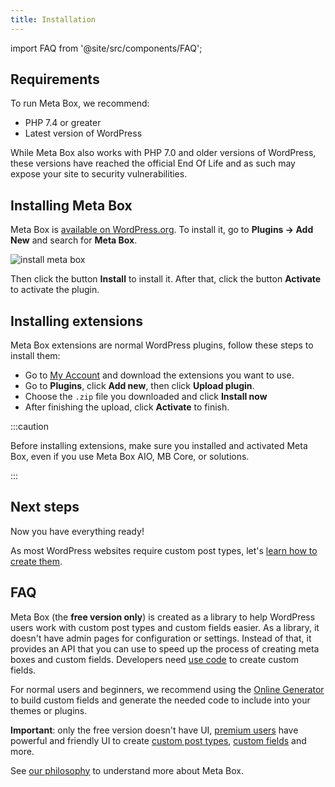 ```yaml
---
title: Installation
---
```


import FAQ from '@site/src/components/FAQ';

## Requirements

To run Meta Box, we recommend:
- PHP 7.4 or greater
- Latest version of WordPress

While Meta Box also works with PHP 7.0 and older versions of WordPress, these versions have reached the official End Of Life and as such may expose your site to security vulnerabilities.

## Installing Meta Box

Meta Box is [available on WordPress.org](https://wordpress.org/plugins/meta-box/). To install it, go to **Plugins &rarr; Add New** and search for **Meta Box**.

![install meta box](https://i.imgur.com/vhlYMjJ.png)

Then click the button **Install** to install it. After that, click the button **Activate** to activate the plugin.

## Installing extensions

Meta Box extensions are normal WordPress plugins, follow these steps to install them:

- Go to [My Account](https://metabox.io/my-account/) and download the extensions you want to use.
- Go to **Plugins**, click **Add new**, then click **Upload plugin**.
- Choose the `.zip` file you downloaded and click **Install now**
- After finishing the upload, click **Activate** to finish.

:::caution

Before installing extensions, make sure you installed and activated Meta Box, even if you use Meta Box AIO, MB Core, or solutions.

:::

## Next steps

Now you have everything ready!

As most WordPress websites require custom post types, let's [learn how to create them](/custom-post-types/).

## FAQ

<FAQ question="Why don't I see an admin menu after installing Meta Box?">

Meta Box (the **free version only**) is created as a library to help WordPress users work with custom post types and custom fields easier. As a library, it doesn't have admin pages for configuration or settings. Instead of that, it provides an API that you can use to speed up the process of creating meta boxes and custom fields. Developers need [use code](/creating-fields-with-code/) to create custom fields.

For normal users and beginners, we recommend using the [Online Generator](https://metabox.io/online-generator/) to build custom fields and generate the needed code to include into your themes or plugins.

**Important**: only the free version doesn't have UI, [premium users](https://metabox.io/pricing/) have powerful and friendly UI to create [custom post types](/custom-post-types/), [custom fields](/custom-fields/) and more.

See [our philosophy](/philosophy/) to understand more about Meta Box.
</FAQ>
